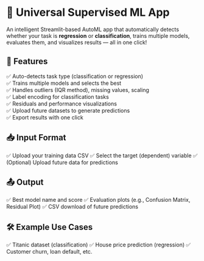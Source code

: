 # 🤖 Universal Supervised ML App
An intelligent Streamlit-based AutoML app that automatically detects whether your task is **regression** or **classification**, trains multiple models, evaluates them, and visualizes results — all in one click!

## 🚀 Features
✅ Auto-detects task type (classification or regression)  
✅ Trains multiple models and selects the best  
✅ Handles outliers (IQR method), missing values, scaling  
✅ Label encoding for classification tasks  
✅ Residuals and performance visualizations  
✅ Upload future datasets to generate predictions  
✅ Export results with one click  

## 📥 Input Format
✅ Upload your training data CSV
✅ Select the target (dependent) variable
✅ (Optional) Upload future data for predictions

## 📤 Output
✅ Best model name and score
✅ Evaluation plots (e.g., Confusion Matrix, Residual Plot)
✅ CSV download of future predictions

## 🛠 Example Use Cases
✅ Titanic dataset (classification)
✅ House price prediction (regression)
✅ Customer churn, loan default, etc.
